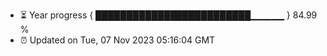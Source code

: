 - ⏳ Year progress { █████████████████████████▁▁▁▁▁ } 84.99 %
- ⏰ Updated on Tue, 07 Nov 2023 05:16:04 GMT


